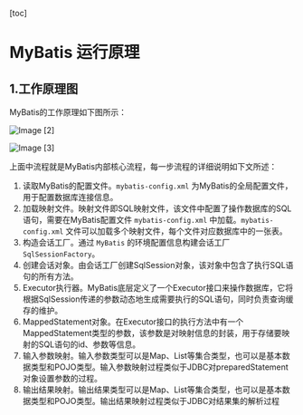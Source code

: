 [toc]



# MyBatis 运行原理

## 1.工作原理图

MyBatis的工作原理如下图所示：

![Image [2]](https://homan-blog.oss-cn-beijing.aliyuncs.com/study-demo/mybatis-demo/20210406235716.png)

![Image [3]](https://homan-blog.oss-cn-beijing.aliyuncs.com/study-demo/mybatis-demo/20210406235833.png)

上面中流程就是MyBatis内部核心流程，每一步流程的详细说明如下文所述：
1. 读取MyBatis的配置文件。`mybatis-config.xml` 为MyBatis的全局配置文件，用于配置数据库连接信息。
2. 加载映射文件。映射文件即SQL映射文件，该文件中配置了操作数据库的SQL语句，需要在MyBatis配置文件 `mybatis-config.xml` 中加载。`mybatis-config.xml` 文件可以加载多个映射文件，每个文件对应数据库中的一张表。
3. 构造会话工厂。通过 `MyBatis` 的环境配置信息构建会话工厂 `SqlSessionFactory`。
4. 创建会话对象。由会话工厂创建SqlSession对象，该对象中包含了执行SQL语句的所有方法。
5. Executor执行器。MyBatis底层定义了一个Executor接口来操作数据库，它将根据SqlSession传递的参数动态地生成需要执行的SQL语句，同时负责查询缓存的维护。
6. MappedStatement对象。在Executor接口的执行方法中有一个MappedStatement类型的参数，该参数是对映射信息的封装，用于存储要映射的SQL语句的id、参数等信息。
7. 输入参数映射。输入参数类型可以是Map、List等集合类型，也可以是基本数据类型和POJO类型。输入参数映射过程类似于JDBC对preparedStatement对象设置参数的过程。
8. 输出结果映射。输出结果类型可以是Map、List等集合类型，也可以是基本数据类型和POJO类型。输出结果映射过程类似于JDBC对结果集的解析过程
